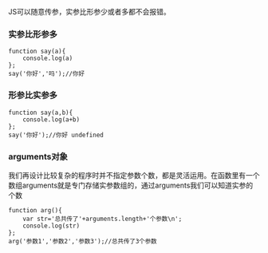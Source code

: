 JS可以随意传参，实参比形参少或者多都不会报错。
### 实参比形参多
```
function say(a){
    console.log(a)
};
say('你好','吗');//你好
```
### 形参比实参多
```
function say(a,b){
    console.log(a+b)
};
say('你好');//你好 undefined
```
### arguments对象
我们再设计比较复杂的程序时并不指定参数个数，都是灵活运用。在函数里有一个数组arguments就是专门存储实参数组的，通过arguments我们可以知道实参的个数
```
function arg(){
    var str='总共传了'+arguments.length+'个参数\n';
    console.log(str)
};
arg('参数1','参数2','参数3');//总共传了3个参数
```